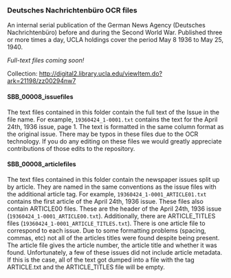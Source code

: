 ### Deutsches Nachrichtenbüro OCR files

An internal serial publication of the German News Agency (Deutsches Nachrichtenbüro) before and during the Second World War. Published three or more times a day, UCLA holdings cover the period May 8 1936 to May 25, 1940.

*Full-text files coming soon!*

Collection: http://digital2.library.ucla.edu/viewItem.do?ark=21198/zz00294nw7

#### SBB_00008_issuefiles
The text files contained in this folder contain the full text of the Issue in the file name. For example, `19360424_1-0001.txt` contains the text for the April 24th, 1936 issue, page 1.
The text is formatted in the same column format as the original issue. There may be typos in these files due to the OCR technology. 
If you do any editing on these files we would greatly appreciate contributions of those edits to the repository.
 

#### SBB_00008_articlefiles
The text files contained in this folder contain the newspaper issues split up by article.  They are named in the same conventions as the issue files with the additional article tag.
For example, `19360424_1-0001_ARTICLE01.txt` contains the first article of the April 24th, 1936 issue.
These files also contain ARTICLE00 files. These are the header of the April 24th, 1936 issue (`19360424_1-0001_ARTICLE00.txt`).
Additionally, there are ARTICLE_TITLES files (`19360424_1-0001_ARTICLE_TITLES.txt`). There is one article file to correspond to each issue. 
Due to some formatting problems (spacing, commas, etc) not all of the articles titles were found despite being present. The article file gives the article number, the article title and whether it was found.
Unfortunately, a few of these issues did not include article metadata. If this is the case, all of the text got dumped into a file with the tag ARTICLE.txt and the ARTICLE_TITLES file will be empty. 
 
